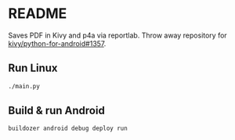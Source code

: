 # README

Saves PDF in Kivy and p4a via reportlab.
Throw away repository for [kivy/python-for-android#1357](https://github.com/kivy/python-for-android/pull/1357).

## Run Linux
```sh
./main.py
```

## Build & run Android
```sh
buildozer android debug deploy run
```
